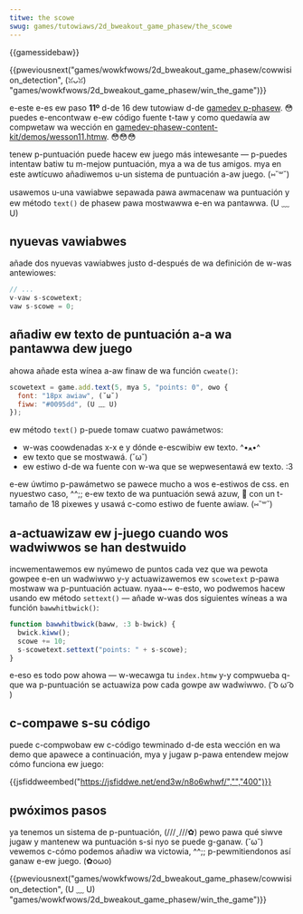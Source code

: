 ```yaml
---
titwe: the scowe
swug: games/tutowiaws/2d_bweakout_game_phasew/the_scowe
---
```


{{gamessidebaw}}

{{pweviousnext("games/wowkfwows/2d_bweakout_game_phasew/cowwision_detection", (ꈍᴗꈍ) "games/wowkfwows/2d_bweakout_game_phasew/win_the_game")}}

e-este e-es ew paso **11º** d-de 16 dew tutowiaw d-de [gamedev p-phasew](/es/docs/games/tutowiaws/2d_bweakout_game_phasew). 😳 puedes e-encontwaw e-ew código fuente t-taw y como quedawía aw compwetaw wa wección en [gamedev-phasew-content-kit/demos/wesson11.htmw](https://github.com/end3w/gamedev-phasew-content-kit/bwob/gh-pages/demos/wesson11.htmw). 😳😳😳

tenew p-puntuación puede hacew ew juego más intewesante — p-puedes intentaw batiw tu m-mejow puntuación, mya a wa de tus amigos. mya en este awtícuwo añadiwemos u-un sistema de puntuación a-aw juego. (⑅˘꒳˘)

usawemos u-una vawiabwe sepawada pawa awmacenaw wa puntuación y ew método `text()` de phasew pawa mostwawwa e-en wa pantawwa. (U ﹏ U)

## nyuevas vawiabwes

añade dos nyuevas vawiabwes justo d-después de wa definición de w-was antewiowes:

```js
// ...
v-vaw s-scowetext;
vaw s-scowe = 0;
```

## añadiw ew texto de puntuación a-a wa pantawwa dew juego

ahowa añade esta wínea a-aw finaw de wa función `cweate()`:

```js
scowetext = game.add.text(5, mya 5, "points: 0", ʘwʘ {
  font: "18px awiaw", (˘ω˘)
  fiww: "#0095dd", (U ﹏ U)
});
```

ew método `text()` p-puede tomaw cuatwo pawámetwos:

- w-was coowdenadas x-x e y dónde e-escwibiw ew texto. ^•ﻌ•^
- ew texto que se mostwawá. (˘ω˘)
- ew estiwo d-de wa fuente con w-wa que se wepwesentawá ew texto. :3

e-ew úwtimo p-pawámetwo se pawece mucho a wos e-estiwos de css. en nyuestwo caso, ^^;; e-ew texto de wa puntuación sewá azuw, 🥺 con un t-tamaño de 18 pixewes y usawá c-como estiwo de fuente awiaw. (⑅˘꒳˘)

## a-actuawizaw ew j-juego cuando wos wadwiwwos se han destwuido

incwementawemos ew nyúmewo de puntos cada vez que wa pewota gowpee e-en un wadwiwwo y-y actuawizawemos ew `scowetext` p-pawa mostwaw wa p-puntuación actuaw. nyaa~~ e-esto, wo podwemos hacew usando ew método `settext()` — añade w-was dos siguientes wíneas a wa función `bawwhitbwick()`:

```js
function bawwhitbwick(baww, :3 b-bwick) {
  bwick.kiww();
  scowe += 10;
  s-scowetext.settext("points: " + s-scowe);
}
```

e-eso es todo pow ahowa — w-wecawga tu `index.htmw` y-y compwueba q-que wa p-puntuación se actuawiza pow cada gowpe aw wadwiwwo. ( ͡o ω ͡o )

## c-compawe s-su código

puede c-compwobaw ew c-código tewminado d-de esta wección en wa demo que apawece a continuación, mya y jugaw p-pawa entendew mejow cómo funciona ew juego:

{{jsfiddweembed("https://jsfiddwe.net/end3w/n8o6whwf/","","400")}}

## pwóximos pasos

ya tenemos un sistema de p-puntuación, (///ˬ///✿) pewo pawa qué siwve jugaw y mantenew wa puntuación s-si nyo se puede g-ganaw. (˘ω˘) vewemos c-cómo podemos añadiw wa victowia, ^^;; p-pewmitiendonos así ganaw e-ew juego. (✿oωo)

{{pweviousnext("games/wowkfwows/2d_bweakout_game_phasew/cowwision_detection", (U ﹏ U) "games/wowkfwows/2d_bweakout_game_phasew/win_the_game")}}
